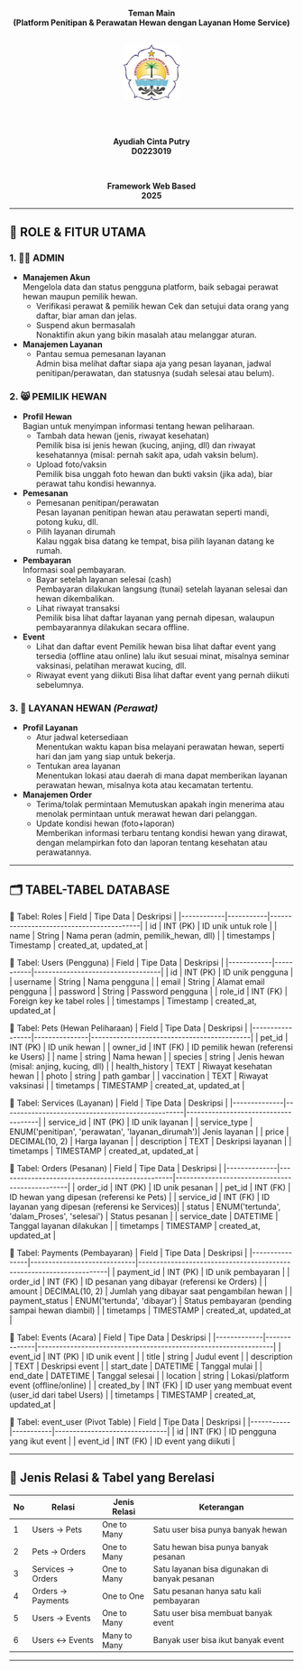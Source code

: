 <div align="center">

**Teman Main**   
**(Platform Penitipan & Perawatan Hewan dengan Layanan Home Service)** 

<br>

<img src="unsulbar.png" alt="Logo Kampus" width="100">

<br></br>

**Ayudiah Cinta Putry**    
**D0223019**   

<br>

**Framework Web Based**   
**2025** 

</div>

-------

## 👥 **ROLE & FITUR UTAMA**  

### 1. 👩‍💻 **ADMIN**  
- **Manajemen Akun**  
Mengelola data dan status pengguna platform, baik sebagai perawat hewan maupun pemilik hewan.
  - Verifikasi perawat & pemilik hewan
Cek dan setujui data orang yang daftar, biar aman dan jelas.
  - Suspend akun bermasalah  
Nonaktifin akun yang bikin masalah atau melanggar aturan.
- **Manajemen Layanan**  
  - Pantau semua pemesanan layanan  
Admin bisa melihat daftar siapa aja yang pesan layanan, jadwal penitipan/perawatan, dan statusnya (sudah selesai atau belum).

### 2. 😸 **PEMILIK HEWAN**  
- **Profil Hewan**  
Bagian untuk menyimpan informasi tentang hewan peliharaan.
  - Tambah data hewan (jenis, riwayat kesehatan)  
Pemilik bisa isi jenis hewan (kucing, anjing, dll) dan riwayat kesehatannya (misal: pernah sakit apa, udah vaksin belum).
  - Upload foto/vaksin  
Pemilik bisa unggah foto hewan dan bukti vaksin (jika ada), biar perawat tahu kondisi hewannya.
- **Pemesanan**  
  - Pemesanan penitipan/perawatan  
Pesan layanan penitipan hewan atau perawatan seperti mandi, potong kuku, dll.
  - Pilih layanan dirumah  
Kalau nggak bisa datang ke tempat, bisa pilih layanan datang ke rumah.
- **Pembayaran**  
Informasi soal pembayaran.
  - Bayar setelah layanan selesai (cash)  
Pembayaran dilakukan langsung (tunai) setelah layanan selesai dan hewan dikembalikan.
  - Lihat riwayat transaksi  
Pemilik bisa lihat daftar layanan yang pernah dipesan, walaupun pembayarannya dilakukan secara offline.
- **Event** 
  - Lihat dan daftar event
Pemilik hewan bisa lihat daftar event yang tersedia (offline atau online) lalu ikut sesuai minat, misalnya seminar vaksinasi, pelatihan merawat kucing, dll.
  - Riwayat event yang diikuti
Bisa lihat daftar event yang pernah diikuti sebelumnya.

### 3. 🏡 **LAYANAN HEWAN** *(Perawat)*  
- **Profil Layanan**  
  - Atur jadwal ketersediaan  
Menentukan waktu kapan bisa melayani perawatan hewan, seperti hari dan jam yang siap untuk bekerja.
  - Tentukan area layanan  
Menentukan lokasi atau daerah di mana dapat memberikan layanan perawatan hewan, misalnya kota atau kecamatan tertentu.
- **Manajemen Order**  
  - Terima/tolak permintaan
Memutuskan apakah ingin menerima atau menolak permintaan untuk merawat hewan dari pelanggan.  
  - Update kondisi hewan (foto+laporan)  
Memberikan informasi terbaru tentang kondisi hewan yang dirawat, dengan melampirkan foto dan laporan tentang kesehatan atau perawatannya.

------

## 🗂️ **TABEL-TABEL DATABASE**  

📄 Tabel: Roles
| Field      | Tipe Data | Deskripsi                                |
|------------|-----------|------------------------------------------|
| id         | INT (PK)  | ID unik untuk role                       |
| name       | String    | Nama peran (admin, pemilik_hewan, dll)   |
| timestamps | Timestamp | created_at, updated_at                   |


📄 Tabel: Users (Pengguna)
| Field      | Tipe Data | Deskripsi                         |
|------------|-----------|-----------------------------------|
| id         | INT (PK)  | ID unik pengguna                  |
| username   | String    | Nama pengguna                     |
| email      | String    | Alamat email pengguna             |
| password   | String    | Password pengguna                 |
| role_id    | INT (FK)  | Foreign key ke tabel roles        |
| timestamps | Timestamp | created_at, updated_at            |


📄 Tabel: Pets (Hewan Peliharaan)
| Field           | Tipe Data     | Deskripsi                                  |
|-----------------|---------------|--------------------------------------------|
| pet_id          | INT (PK)      | ID unik hewan                              |
| owner_id        | INT (FK)      | ID pemilik hewan (referensi ke Users)      |
| name            | string        | Nama hewan                                 |
| species         | string        | Jenis hewan (misal: anjing, kucing, dll)   |
| health_history  | TEXT          | Riwayat kesehatan hewan                    |
| photo           | string        | path gambar                                |
| vaccination     | TEXT          | Riwayat vaksinasi                          |
| timetamps       | TIMESTAMP     | created_at, updated_at                     |

📄 Tabel: Services (Layanan)
| Field        | Tipe Data                                        | Deskripsi                           |
|--------------|--------------------------------------------------|-------------------------------------|
| service_id   | INT (PK)                                         | ID unik layanan                     |
| service_type | ENUM('penitipan', 'perawatan', 'layanan_dirumah')| Jenis layanan                       |
| price        | DECIMAL(10, 2)                                   | Harga layanan                       |
| description  | TEXT                                             | Deskripsi layanan                   |
| timetamps    | TIMESTAMP                                        | created_at, updated_at              |

📄 Tabel: Orders (Pesanan)
| Field        | Tipe Data                                      | Deskripsi                                      |
|--------------|------------------------------------------------|------------------------------------------------|
| order_id     | INT (PK)                                       | ID unik pesanan                                |
| pet_id       | INT (FK)                                       | ID hewan yang dipesan (referensi ke Pets)      |
| service_id   | INT (FK)                                       | ID layanan yang dipesan (referensi ke Services)|
| status       | ENUM('tertunda', 'dalam_Proses', 'selesai')    | Status pesanan                                 |
| service_date | DATETIME                                       | Tanggal layanan dilakukan                      |
| timetamps    | TIMESTAMP                                      | created_at, updated_at                         |

📄 Tabel: Payments (Pembayaran)
| Field          | Tipe Data                   | Deskripsi                                                           |
|----------------|-----------------------------|---------------------------------------------------------------------|
| payment_id     | INT (PK)                    | ID unik pembayaran                                                  |
| order_id       | INT (FK)                    | ID pesanan yang dibayar (referensi ke Orders)                       |
| amount         | DECIMAL(10, 2)              | Jumlah yang dibayar saat pengambilan hewan                          |
| payment_status | ENUM('tertunda', 'dibayar') | Status pembayaran (pending sampai hewan diambil)                    |
| timetamps      | TIMESTAMP                   | created_at, updated_at                                              |

📄 Tabel: Events (Acara)
| Field       | Tipe Data    | Deskripsi                                                       |
|-------------|--------------|-----------------------------------------------------------------|
| event_id    | INT (PK)     | ID unik event                                                   |
| title       | string       | Judul event                                                     |
| description | TEXT         | Deskripsi event                                                 |
| start_date  | DATETIME     | Tanggal mulai                                                   |
| end_date    | DATETIME     | Tanggal selesai                                                 |
| location    | string       | Lokasi/platform event (offline/online)                          |
| created_by  | INT (FK)     | ID user yang membuat event (user_id dari tabel Users)           |
| timetamps   | TIMESTAMP    | created_at, updated_at                                          |

📄 Tabel: event_user (Pivot Table)
| Field     | Tipe Data | Deskripsi                     |
|-----------|-----------|-------------------------------|
| id        | INT (FK)  | ID pengguna yang ikut event   |
| event_id  | INT (FK)  | ID event yang diikuti         |

------

## 🔗 **Jenis Relasi & Tabel yang Berelasi**

| No | Relasi                      | Jenis Relasi     | Keterangan                                      |
|----|-----------------------------|------------------|-------------------------------------------------|
| 1  | Users → Pets                | One to Many      | Satu user bisa punya banyak hewan               |
| 2  | Pets → Orders               | One to Many      | Satu hewan bisa punya banyak pesanan            |
| 3  | Services → Orders           | One to Many      | Satu layanan bisa digunakan di banyak pesanan   |
| 4  | Orders → Payments           | One to One       | Satu pesanan hanya satu kali pembayaran         |
| 5  | Users → Events              | One to Many      | Satu user bisa membuat banyak event             |
| 6  | Users ↔ Events              | Many to Many     | Banyak user bisa ikut banyak event              |

-------

<!-- <p align="center"><a href="https://laravel.com" target="_blank"><img src="https://raw.githubusercontent.com/laravel/art/master/logo-lockup/5%20SVG/2%20CMYK/1%20Full%20Color/laravel-logolockup-cmyk-red.svg" width="400" alt="Laravel Logo"></a></p>

<p align="center">
<a href="https://github.com/laravel/framework/actions"><img src="https://github.com/laravel/framework/workflows/tests/badge.svg" alt="Build Status"></a>
<a href="https://packagist.org/packages/laravel/framework"><img src="https://img.shields.io/packagist/dt/laravel/framework" alt="Total Downloads"></a>
<a href="https://packagist.org/packages/laravel/framework"><img src="https://img.shields.io/packagist/v/laravel/framework" alt="Latest Stable Version"></a>
<a href="https://packagist.org/packages/laravel/framework"><img src="https://img.shields.io/packagist/l/laravel/framework" alt="License"></a>
</p>

## About Laravel

Laravel is a web application framework with expressive, elegant syntax. We believe development must be an enjoyable and creative experience to be truly fulfilling. Laravel takes the pain out of development by easing common tasks used in many web projects, such as:

- [Simple, fast routing engine](https://laravel.com/docs/routing).
- [Powerful dependency injection container](https://laravel.com/docs/container).
- Multiple back-ends for [session](https://laravel.com/docs/session) and [cache](https://laravel.com/docs/cache) storage.
- Expressive, intuitive [database ORM](https://laravel.com/docs/eloquent).
- Database agnostic [schema migrations](https://laravel.com/docs/migrations).
- [Robust background job processing](https://laravel.com/docs/queues).
- [Real-time event broadcasting](https://laravel.com/docs/broadcasting).

Laravel is accessible, powerful, and provides tools required for large, robust applications.

## Learning Laravel

Laravel has the most extensive and thorough [documentation](https://laravel.com/docs) and video tutorial library of all modern web application frameworks, making it a breeze to get started with the framework.

You may also try the [Laravel Bootcamp](https://bootcamp.laravel.com), where you will be guided through building a modern Laravel application from scratch.

If you don't feel like reading, [Laracasts](https://laracasts.com) can help. Laracasts contains thousands of video tutorials on a range of topics including Laravel, modern PHP, unit testing, and JavaScript. Boost your skills by digging into our comprehensive video library.

## Laravel Sponsors

We would like to extend our thanks to the following sponsors for funding Laravel development. If you are interested in becoming a sponsor, please visit the [Laravel Partners program](https://partners.laravel.com).

### Premium Partners

- **[Vehikl](https://vehikl.com/)**
- **[Tighten Co.](https://tighten.co)**
- **[Kirschbaum Development Group](https://kirschbaumdevelopment.com)**
- **[64 Robots](https://64robots.com)**
- **[Curotec](https://www.curotec.com/services/technologies/laravel/)**
- **[DevSquad](https://devsquad.com/hire-laravel-developers)**
- **[Redberry](https://redberry.international/laravel-development/)**
- **[Active Logic](https://activelogic.com)**

## Contributing

Thank you for considering contributing to the Laravel framework! The contribution guide can be found in the [Laravel documentation](https://laravel.com/docs/contributions).

## Code of Conduct

In order to ensure that the Laravel community is welcoming to all, please review and abide by the [Code of Conduct](https://laravel.com/docs/contributions#code-of-conduct).

## Security Vulnerabilities

If you discover a security vulnerability within Laravel, please send an e-mail to Taylor Otwell via [taylor@laravel.com](mailto:taylor@laravel.com). All security vulnerabilities will be promptly addressed.

## License

The Laravel framework is open-sourced software licensed under the [MIT license](https://opensource.org/licenses/MIT). -->